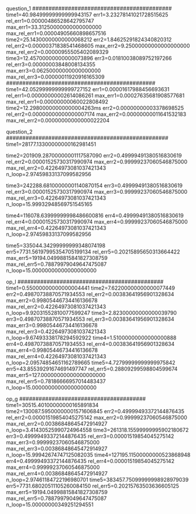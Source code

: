 question_1
###########################################
time1=40.98499999999999943157
err1=3.23278141021728515625
rel_err1=0.00000486528642795747
max_err1=33.31250000000000000000
max_rel_err1=0.00004905660898657516
time2=25.14300000000000068212
err2=1.84625291824340820312
rel_err2=0.00000371838541468605
max_err2=9.25000000000000000000
max_rel_err2=0.00000955505402089329
time3=12.45700000000000073896
err3=0.01810038089752197266
rel_err3=0.00000003848008134355
max_err3=0.06250000000000000000
max_rel_err3=0.00000011920916165309
##############################################
time1=42.05299999999999727152
err1=0.00001617988456693631
rel_err1=0.00000000002614086261
max_err1=0.00027635681908577681
max_rel_err1=0.00000000060022808492
time2=12.29800000000000004263ms
err2=0.00000000003378698525
rel_err2=0.00000000000000007174
max_err2=0.00000000011641532183
max_rel_err2=0.00000000000000022204

question_2
##################################################
time1=28177.13300000000162981451

time2=201909.28700000001117587090
err2=0.49999491380516830619
rel_err2=0.00001525730317990974
max_err2=0.99999237060546875000
max_rel_err2=0.42264973081037421343
n_loop=2.97459833137099582956

time3=242288.68100000001140870154
err3=0.49999491380516830619
rel_err3=0.00001525730317990974
max_err3=0.99999237060546875000
max_rel_err3=0.42264973081037421343
n_loop=15.99932948569751545165

time4=116078.63999999998486600816
err4=0.49999491380516830619
rel_err4=0.00001525730317990974
max_err4=0.99999237060546875000
max_rel_err4=0.42264973081037421343
n_loop=2.97459833137099582956

time5=335044.34299999999348074198
err5=7731.56197995354705199134
rel_err5=0.20215895650313664422
max_err5=19194.04998815841827308759
max_rel_err5=0.78879979049647475087
n_loop=15.00000000000000000000

op_l
#############################################
time1=0.55000000000000004441
time2=7.62200000000000077449
err2=0.49870738870571934553
rel_err2=0.00383641956901328634
max_err2=0.99805446734416136678
max_rel_err2=0.42264973081037421343
n_loop=9.92031552810077599247
time3=2.82300000000000039790
err3=0.49870738870571934553
rel_err3=0.00383641956901328634
max_err3=0.99805446734416136678
max_rel_err3=0.42264973081037421343
n_loop=9.67493338178294592922
time4=1.51000000000000000888
err4=0.49870738870571934553
rel_err4=0.00383641956901328634
max_err4=0.99805446734416136678
max_rel_err4=0.42264973081037421343
n_loop=2.09574854651162789665
time5=4.72799999999999975842
err5=43.85539291674691497747
rel_err5=0.28809299598804599674
max_err5=127.00000000000000000000
max_rel_err5=0.78186666957014483437
n_loop=15.00000000000000000000

op_g
#######################################
time1=30515.40100000000165891834
time2=130087.59500000001571606845
err2=0.49999493372144876435
rel_err2=0.00001519854045275142
max_err2=0.99999237060546875000
max_rel_err2=0.00386848645472914927
n_loop=3.41430525990724964558
time3=261318.15599999995902180672
err3=0.49999493372144876435
rel_err3=0.00001519854045275142
max_err3=0.99999237060546875000
max_rel_err3=0.00386848645472914927
n_loop=15.99942674747125082035
time4=127195.11500000000523868948
err4=0.49999493372144876435
rel_err4=0.00001519854045275142
max_err4=0.99999237060546875000
max_rel_err4=0.00386848645472914927
n_loop=2.97461184722196980701
time5=383457.75099999998928979039
err5=7731.68020511105260084150
rel_err5=0.20215763503636605125
max_err5=19194.04998815841827308759
max_rel_err5=0.78879979049647475087
n_loop=15.00000000349251294551